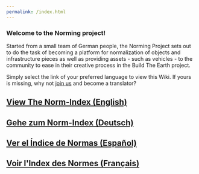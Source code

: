 ```yaml
---
permalink: /index.html
---
```


### Welcome to the Norming project!

Started from a small team of German people, the Norming Project sets out to do the task of becoming a platform for normalization of objects and infrastructure pieces as well as providing assets - such as vehicles - to the community to ease in their creative process in the Build The Earth project.

Simply select the link of your preferred language to view this Wiki. If yours is missing, why not [join us](https://discord.gg/eXzrZSx) and become a translator?

## [View The Norm-Index (English)](/BTEN/EN/Index)

## [Gehe zum Norm-Index (Deutsch)](/BTEN/DE/Index)

## [Ver el Índice de Normas (Español)](/BTEN/ES/Index)

## [Voir l'Index des Normes (Français)](/BTEN/FR/Index)
